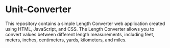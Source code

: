 # Unit-Converter
This repository contains a simple Length Converter web application created using HTML, JavaScript, and CSS. The Length Converter allows you to convert values between different length measurements, including feet, meters, inches, centimeters, yards, kilometers, and miles.
